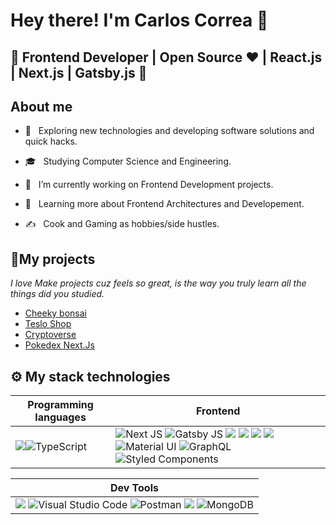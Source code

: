 # Hey there! I'm Carlos Correa 👋
## 🚀 Frontend Developer | Open Source ♥ | React.js | Next.js | Gatsby.js  🚀

## About me
 - 🤔 &nbsp; Exploring new technologies and developing software solutions and quick hacks.
  
  - 🎓 &nbsp; Studying Computer Science and Engineering.
  
  - 💼 &nbsp; I’m currently working on Frontend Development projects.
  
  - 🌱 &nbsp; Learning more about Frontend Architectures and Developement.
  
  - ✍️ &nbsp; Cook and Gaming as hobbies/side hustles.  

## 🚀My projects 

_I love Make projects cuz feels so great, is the way you truly learn all the things did you studied._

- [Cheeky bonsai](https://cheekybonsai.com)
- [Teslo Shop](https://github.com/Deadflight/nextjs-teslo-shop)
- [Cryptoverse](https://github.com/Deadflight/cryptoverse-react-app)
- [Pokedex Next.Js](https://github.com/Deadflight/pokedex-nextjs)

## ⚙ My stack technologies
|Programming languages|Frontend|
|---|---|
|<img src="https://img.shields.io/badge/JavaScript-323330?style=for-the-badge&logo=javascript&logoColor=F7DF1E"/>![TypeScript](https://img.shields.io/badge/typescript-%23007ACC.svg?style=for-the-badge&logo=typescript&logoColor=white) | ![Next JS](https://img.shields.io/badge/Next-black?style=for-the-badge&logo=next.js&logoColor=white)  ![Gatsby JS](https://img.shields.io/badge/GATSBY-8938b2?style=for-the-badge&logo=gatsby&logoColor=white%22/%3E) <img src="https://img.shields.io/badge/React-20232A?style=for-the-badge&logo=react&logoColor=61DAFB"/> <img src="https://img.shields.io/badge/Tailwind_CSS-38B2AC?style=for-the-badge&logo=tailwind-css&logoColor=white"/> <img src="https://img.shields.io/badge/HTML5-E34F26?style=for-the-badge&logo=html5&logoColor=white"/> <img src="https://img.shields.io/badge/CSS3-1572B6?style=for-the-badge&logo=css3&logoColor=white"/> ![Material UI](https://img.shields.io/badge/MATERIAL_UI-385bb2?style=for-the-badge&logo=mui&logoColor=white%22/%3E) ![GraphQL](https://img.shields.io/badge/GrapqhQL-171e26?style=for-the-badge&logo=graphql&logoColor=e10098) ![Styled Components](https://img.shields.io/badge/Styled_Components-212121?style=for-the-badge&logo=styled-components)|

|Dev Tools|
|---|
|<img src="https://img.shields.io/badge/GIT-E44C30?style=for-the-badge&logo=git&logoColor=white"/> ![Visual Studio Code](https://img.shields.io/badge/Visual%20Studio%20Code-0078d7.svg?style=for-the-badge&logo=visual-studio-code&logoColor=white) ![Postman](https://img.shields.io/badge/Postman-white?style=for-the-badge&logo=postman&logoColor=ff6c37) <img src="https://img.shields.io/badge/Docker-2CA5E0?style=for-the-badge&logo=docker&logoColor=white"/> ![MongoDB](https://img.shields.io/badge/MONGODB-white?style=for-the-badge&logo=mongodb&logoColor=#13aa5) |
